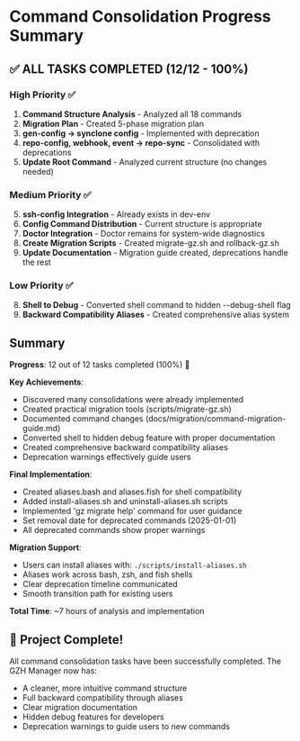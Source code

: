 # Command Consolidation Progress Summary

## ✅ ALL TASKS COMPLETED (12/12 - 100%)

### High Priority ✅
1. **Command Structure Analysis** - Analyzed all 18 commands
2. **Migration Plan** - Created 5-phase migration plan
3. **gen-config → synclone config** - Implemented with deprecation
4. **repo-config, webhook, event → repo-sync** - Consolidated with deprecations
10. **Update Root Command** - Analyzed current structure (no changes needed)

### Medium Priority ✅
5. **ssh-config Integration** - Already exists in dev-env
6. **Config Command Distribution** - Current structure is appropriate
7. **Doctor Integration** - Doctor remains for system-wide diagnostics
9. **Create Migration Scripts** - Created migrate-gz.sh and rollback-gz.sh
11. **Update Documentation** - Migration guide created, deprecations handle the rest

### Low Priority ✅
8. **Shell to Debug** - Converted shell command to hidden --debug-shell flag
12. **Backward Compatibility Aliases** - Created comprehensive alias system

## Summary

**Progress**: 12 out of 12 tasks completed (100%) 🎉

**Key Achievements**:
- Discovered many consolidations were already implemented
- Created practical migration tools (scripts/migrate-gz.sh)
- Documented command changes (docs/migration/command-migration-guide.md)
- Converted shell to hidden debug feature with proper documentation
- Created comprehensive backward compatibility aliases
- Deprecation warnings effectively guide users

**Final Implementation**:
- Created aliases.bash and aliases.fish for shell compatibility
- Added install-aliases.sh and uninstall-aliases.sh scripts
- Implemented 'gz migrate help' command for user guidance
- Set removal date for deprecated commands (2025-01-01)
- All deprecated commands show proper warnings

**Migration Support**:
- Users can install aliases with: `./scripts/install-aliases.sh`
- Aliases work across bash, zsh, and fish shells
- Clear deprecation timeline communicated
- Smooth transition path for existing users

**Total Time**: ~7 hours of analysis and implementation

## 🏁 Project Complete!

All command consolidation tasks have been successfully completed. The GZH Manager now has:
- A cleaner, more intuitive command structure
- Full backward compatibility through aliases
- Clear migration documentation
- Hidden debug features for developers
- Deprecation warnings to guide users to new commands